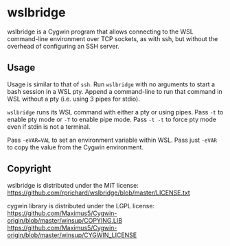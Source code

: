# wslbridge

wslbridge is a Cygwin program that allows connecting to the WSL command-line
environment over TCP sockets, as with ssh, but without the overhead of
configuring an SSH server.

## Usage

Usage is similar to that of `ssh`.  Run `wslbridge` with no arguments to start
a bash session in a WSL pty.  Append a command-line to run that command in WSL
without a pty (i.e. using 3 pipes for stdio).

`wslbridge` runs its WSL command with either a pty or using pipes.  Pass `-t`
to enable pty mode or `-T` to enable pipe mode.  Pass `-t -t` to force pty mode
even if stdin is not a terminal.

Pass `-eVAR=VAL` to set an environment variable within WSL.  Pass just `-eVAR`
to copy the value from the Cygwin environment.

## Copyright

wslbridge is distributed under the MIT license:
<https://github.com/rprichard/wslbridge/blob/master/LICENSE.txt>

cygwin library is distributed under the LGPL license:
<https://github.com/Maximus5/Cygwin-origin/blob/master/winsup/COPYING.LIB>
<https://github.com/Maximus5/Cygwin-origin/blob/master/winsup/CYGWIN_LICENSE>
